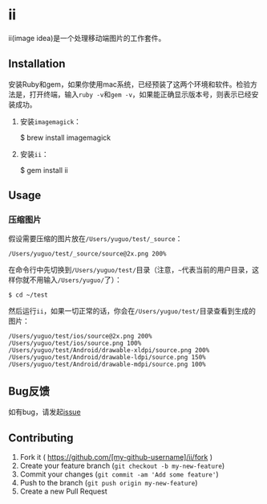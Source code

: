 # ii

ii(image idea)是一个处理移动端图片的工作套件。

## Installation

安装Ruby和gem，如果你使用mac系统，已经预装了这两个环境和软件。检验方法是，打开终端，输入`ruby -v`和`gem -v`，如果能正确显示版本号，则表示已经安装成功。

1. 安装`imagemagick`：

    $ brew install imagemagick

2. 安装`ii`：

    $ gem install ii

## Usage

### 压缩图片

假设需要压缩的图片放在`/Users/yuguo/test/_source`：

    /Users/yuguo/test/_source/source@2x.png 200%

在命令行中先切换到`/Users/yuguo/test/`目录（注意，`~`代表当前的用户目录，这样你就不用输入`/Users/yuguo/`了）：

    $ cd ~/test

然后运行`ii`，如果一切正常的话，你会在`/Users/yuguo/test/`目录查看到生成的图片：

    /Users/yuguo/test/ios/source@2x.png 200%
    /Users/yuguo/test/ios/source.png 100%
    /Users/yuguo/test/Android/drawable-xldpi/source.png 200%
    /Users/yuguo/test/Android/drawable-ldpi/source.png 150%
    /Users/yuguo/test/Android/drawable-mdpi/source.png 100%
   
## Bug反馈

   如有bug，请发起[issue](https://github.com/yuguo/ii/issues)

## Contributing

1. Fork it ( https://github.com/[my-github-username]/ii/fork )
2. Create your feature branch (`git checkout -b my-new-feature`)
3. Commit your changes (`git commit -am 'Add some feature'`)
4. Push to the branch (`git push origin my-new-feature`)
5. Create a new Pull Request
